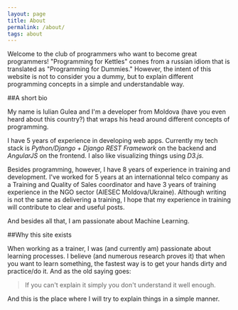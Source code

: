 ```yaml
---
layout: page
title: About
permalink: /about/
tags: about
---
```


Welcome to the club of programmers who want to become great programmers! "Programming for Kettles" comes from a russian idiom that is translated as "Programming for Dummies." However, the intent of this website is not to consider you a dummy, but to explain different programming concepts in a simple and understandable way.

##A short bio

My name is Iulian Gulea and I'm a developer from Moldova (have you even heard about this country?) that wraps his head around different concepts of programming. 

I have 5 years of experience in developing web apps. Currently my tech stack is *Python/Django + Django REST Framework* on the backend and *AngularJS* on the frontend. I also like visualizing things using *D3.js.*

Besides programming, however, I have 8 years of experience in training and development. I've worked for 5 years at an internationnal telco company as a Training and Quality of Sales coordinator and have 3 years of training experience in the NGO sector (AIESEC Moldova/Ukraine). Although writing is not the same as delivering a training, I hope that my experience in training will contribute to clear and useful posts.

And besides all that, I am passionate about Machine Learning.

##Why this site exists

When working as a trainer, I was (and currently am) passionate about learning processes. I believe (and numerous research proves it) that when you want to learn something, the fastest way is to get your hands dirty and practice/do it. And as the old saying goes:

>If you can't explain it simply you don't understand it well enough.

And this is the place where I will try to explain things in a simple manner.